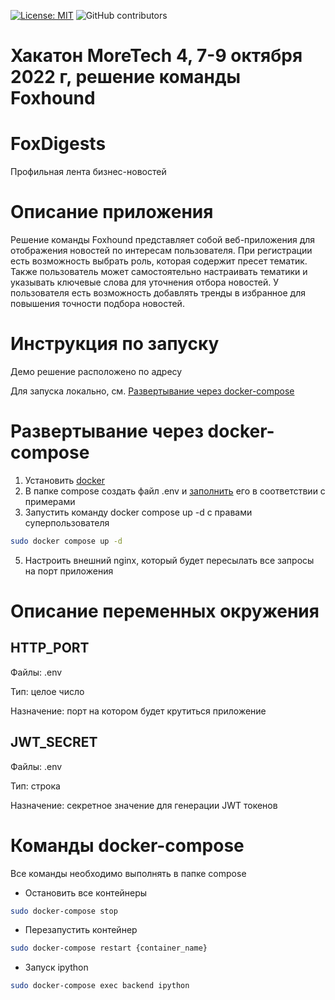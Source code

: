 [![License: MIT](https://img.shields.io/badge/License-MIT-yellow.svg)](https://opensource.org/licenses/MIT)
![GitHub contributors](https://img.shields.io/github/contributors/Ornstein89/VTB_API_hack2022)

# Хакатон MoreTech 4, 7-9 октября 2022 г, решение команды Foxhound
# FoxDigests
Профильная лента бизнес-новостей

# Описание приложения
Решение команды Foxhound представляет собой веб-приложения для
отображения новостей по интересам пользователя. При регистрации
есть возможность выбрать роль, которая содержит пресет тематик.
Также пользователь может самостоятельно настраивать тематики и
указывать ключевые слова для уточнения отбора новостей.
У пользователя есть возможность добавлять тренды в избранное для
повышения точности подбора новостей.

# Инструкция по запуску
Демо решение расположено по адресу [](адрес)

Для запуска локально, см. [Развертывание через docker-compose](#развертывание-через-docker-compose)

# Развертывание через docker-compose
1. Установить [docker](https://docs.docker.com/engine/install/ubuntu/)
2. В папке compose создать файл .env и [заполнить](#описание-переменных-окружения) его в соответствии с примерами
3. Запустить команду docker compose up -d с правами суперпользователя
```bash
sudo docker compose up -d
```
5. Настроить внешний nginx, который будет пересылать все запросы на порт приложения

# Описание переменных окружения

## HTTP_PORT
Файлы: .env

Тип: целое число

Назначение: порт на котором будет крутиться приложение
## JWT_SECRET
Файлы: .env

Тип: строка

Назначение: секретное значение для генерации JWT токенов

# Команды docker-compose 
Все команды необходимо выполнять в папке compose
- Остановить все контейнеры
```bash
sudo docker-compose stop
```
- Перезапустить контейнер
```bash
sudo docker-compose restart {container_name}
```
- Запуск ipython
```bash
sudo docker-compose exec backend ipython
```

